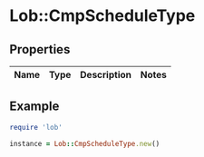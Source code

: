 # Lob::CmpScheduleType

## Properties

| Name | Type | Description | Notes |
| ---- | ---- | ----------- | ----- |

## Example

```ruby
require 'lob'

instance = Lob::CmpScheduleType.new()
```

